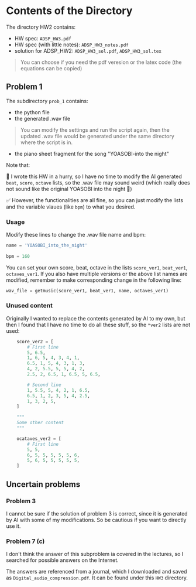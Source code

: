 # Contents of the Directory 

The directory HW2 contains:
- HW spec: `ADSP_HW3.pdf`
- HW spec (with little notes): `ADSP_HW3_notes.pdf`
- solution for ADSP_HW2: `ADSP_HW3_sol.pdf`, `ADSP_HW3_sol.tex`
> You can choose if you need the pdf veresion or the latex code (the equations can be copied)
 

## Problem 1

The subdirectory `prob_1` contains:
- the python file
- the generated .wav file
> You can modify the settings and run the script again, then the updated .wav file would be generated under the same directory where the script is in. 
- the piano sheet fragment for the song "YOASOBI-into the night"

Note that: 

:small_blue_diamond: I wrote this HW in a hurry, so I have no time to modify the AI generated `beat`, `score`, `octave` lists, so the .wav file may sound weird (which really does not sound like the original YOASOBI into the night :rofl:)

:white_check_mark: However, the functionalities are all fine, so you can just modify the lists and the variable vlaues (like `bpm`) to what you desired.

### Usage

Modify these lines to change the .wav file name and bpm:

```python
name = 'YOASOBI_into_the_night'
    
bpm = 160 
```

You can set your own score, beat, octave in the lists `score_ver1`, `beat_ver1`, `octaves_ver1`.
If you also have multiple versions or the above list names are modified, remember to make corresponding change in the following line:

```python
wav_file = getmusic(score_ver1, beat_ver1, name, octaves_ver1)
```

### Unused content

Originally I wanted to replace the contents generated by AI to my own, but then I found that I have no time to do all these stuff, so the `*ver2` lists are not used:

```python
    score_ver2 = [
        # First line
        5, 6.5, 
        1, 6, 5, 4, 3, 4, 1,
        6.5, 1, 5, 4, 3, 1, 3,
        4, 2, 5.5, 5, 5, 4, 2,
        2.5, 2, 6.5, 1, 6.5, 5, 6.5,

        # Second line
        1, 5.5, 5, 4, 2, 1, 6.5, 
        6.5, 1, 2, 3, 5, 4, 2.5,
        1, 3, 2, 5,
    ]

    """
    Some other content
    """

    ocataves_ver2 = [
        # First line
        5, 5, 
        6, 5, 5, 5, 5, 5, 6,
        5, 6, 5, 5, 5, 5, 5,
    ]
```

## Uncertain problems

### Problem 3

I cannot be sure if the solution of problem 3 is correct, since it is generated by AI with some of my modifications.
So be cautious if you want to directly use it.

### Problem 7 (c)

I don't think the answer of this subproblem ia covered in the lectures, so I searched for possible answers on the Internet.

The answers are referenced from a journal, which I downloaded and saved as `Digital_audio_compression.pdf`. It can be found under this `HW3` directory.